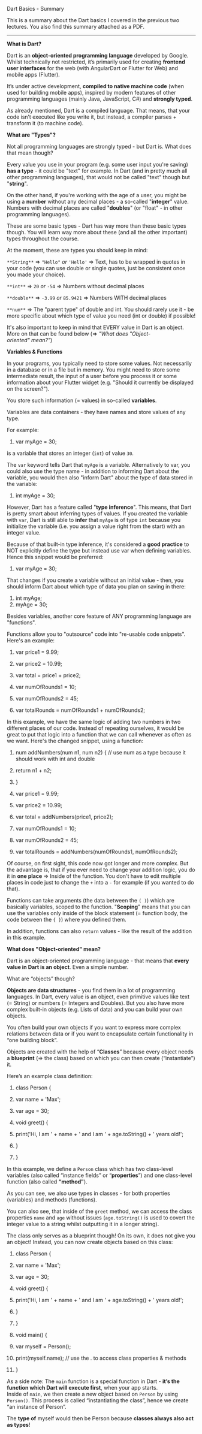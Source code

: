 Dart Basics - Summary

This is a summary about the Dart basics I covered in the previous two lectures. You also find this summary attached as a PDF.

---

**What is Dart?**

Dart is an **object-oriented programming language** developed by Google. Whilst technically not restricted, it’s primarily used for creating **frontend user interfaces** for the web (with AngularDart or Flutter for Web) and mobile apps (Flutter).

It’s under active development, **compiled to native machine code** (when used for building mobile apps), inspired by modern features of other programming languages (mainly Java, JavaScript, C#) and **strongly typed**.

As already mentioned, Dart is a compiled language. That means, that your code isn’t executed like you write it, but instead, a compiler parses + transform it (to machine code).

**What are "Types"?**

Not all programming languages are strongly typed - but Dart is. What does that mean though?

Every value you use in your program (e.g. some user input you're saving) **has a type** - it could be "text" for example. In Dart (and in pretty much all other programming languages), that would not be called "text" though but "**string**".

On the other hand, if you're working with the age of a user, you might be using a **number** without any decimal places - a so-called "**integer**" value. Numbers with decimal places are called "**doubles**" (or "float" - in other programming languages).

These are some basic types - Dart has way more than these basic types though. You will learn way more about these (and all the other important) types throughout the course.

At the moment, these are types you should keep in mind:

`**String**` => `"Hello"` _or_ `'Hello'` => Text, has to be wrapped in quotes in your code (you can use double or single quotes, just be consistent once you made your choice).

`**int**` => `20` _or_ `-54` => Numbers without decimal places

`**double**` => `-3.99` _or_ `85.9421` => Numbers WITH decimal places

`**num**` => The "parent type" of double and int. You should rarely use it - be more specific about which type of value you need (int or double) if possible!

It's also important to keep in mind that EVERY value in Dart is an object. More on that can be found below (=> _"What does "Object-oriented" mean?"_)

**Variables & Functions**

In your programs, you typically need to store some values. Not necessarily in a database or in a file but in memory. You might need to store some intermediate result, the input of a user before you process it or some information about your Flutter widget (e.g. "Should it currently be displayed on the screen?").

You store such information (= values) in so-called **variables**.

Variables are data containers - they have names and store values of any type.

For example:

1.  var myAge = 30;

is a variable that stores an integer (`int`) of value `30`.

The `var` keyword tells Dart that `myAge` is a variable. Alternatively to var, you could also use the type name - in addition to informing Dart about the variable, you would then also "inform Dart" about the type of data stored in the variable:

1.  int myAge = 30;

However, Dart has a feature called "**type inference**". This means, that Dart is pretty smart about inferring types of values. If you created the variable with `var`, Dart is still able to **infer** that `myAge` is of type `int` because you initialize the variable (i.e. you assign a value right from the start) with an integer value.

Because of that built-in type inference, it's considered a **good practice** to NOT explicitly define the type but instead use var when defining variables. Hence this snippet would be preferred:

1.  var myAge = 30;

That changes if you create a variable without an initial value - then, you should inform Dart about which type of data you plan on saving in there:

1.  int myAge;
2.  myAge = 30;

Besides variables, another core feature of ANY programming language are "functions".

Functions allow you to "outsource" code into "re-usable code snippets". Here's an example:

1.  var price1 = 9.99;
2.  var price2 = 10.99;
3.  var total = price1 + price2;

5.  var numOfRounds1 = 10;
6.  var numOfRounds2 = 45;
7.  var totalRounds = numOfRounds1 + numOfRounds2;

In this example, we have the same logic of adding two numbers in two different places of our code. Instead of repeating ourselves, it would be great to put that logic into a function that we can call whenever as often as we want. Here's the changed snippet, using a function:

1.  num addNumbers(num n1, num n2) { // use num as a type because it should work with int and double
2.   return n1 + n2;
3.  }

5.  var price1 = 9.99;
6.  var price2 = 10.99;
7.  var total = addNumbers(price1, price2);

9.  var numOfRounds1 = 10;
10.  var numOfRounds2 = 45;
11.  var totalRounds = addNumbers(numOfRounds1, numOfRounds2);

Of course, on first sight, this code now got longer and more complex. But the advantage is, that if you ever need to change your addition logic, you do it in **one place** => Inside of the function. You don't have to edit multiple places in code just to change the `+` into a `-` for example (if you wanted to do that).

Functions can take arguments (the data between the `( )`) which are basically variables, scoped to the function. "**Scoping**" means that you can use the variables only inside of the block statement (= function body, the code between the `{ }`) where you defined them.

In addition, functions can also `return` values - like the result of the addition in this example.

**What does "Object-oriented" mean?**

Dart is an object-oriented programming language - that means that **every value in Dart is an object**. Even a simple number.

What are “objects” though?

**Objects are data structures** - you find them in a lot of programming languages. In Dart, every value is an object, even primitive values like text (= String) or numbers (= Integers and Doubles). But you also have more complex built-in objects (e.g. Lists of data) and you can build your own objects.

You often build your own objects if you want to express more complex relations between data or if you want to encapsulate certain functionality in “one building block”.

Objects are created with the help of “**Classes**” because every object needs a **blueprint** (=> the class) based on which you can then create (“instantiate”) it.

Here’s an example class definition:

1.  class Person {
2.   var name = 'Max';
3.   var age = 30;

5.   void greet() {
6.   print('Hi, I am ' + name + ' and I am ' + age.toString() + ' years old!';
7.   }
8.  }

In this example, we define a `Person` class which has two class-level variables (also called “instance fields” or “**properties**”) and one class-level function (also called **“method"**).

As you can see, we also use types in classes - for both properties (variables) and methods (functions).

You can also see, that inside of the `greet` method, we can access the class properties `name` and `age` without issues (`age.toString()` is used to covert the integer value to a string whilst outputting it in a longer string).

The class only serves as a blueprint though! On its own, it does not give you an object! Instead, you can now create objects based on this class:

1.  class Person {
2.   var name = 'Max';
3.   var age = 30;

5.   void greet() {
6.   print('Hi, I am ' + name + ' and I am ' + age.toString() + ' years old!';
7.   }
8.  }

10.  void main() {
11.   var myself = Person();
12.   print(myself.name); // use the . to access class properties & methods
13.  }

As a side note: The `main` function is a special function in Dart - **it’s the function which Dart will execute first**, when your app starts.  
Inside of `main`, we then create a new object based on `Person` by using `Person()`. This process is called “instantiating the class”, hence we create “an instance of Person”.

The **type of** myself would then be Person because **classes always also act as types**!